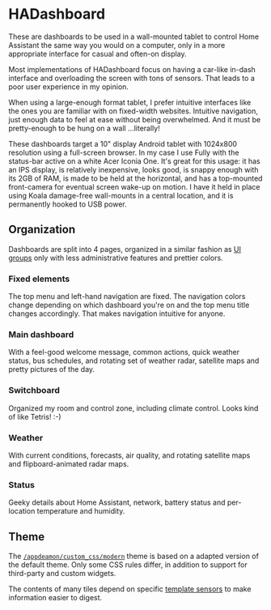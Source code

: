 # HADashboard

These are dashboards to be used in a wall-mounted tablet to control Home Assistant the same way you would on a computer, only in a more appropriate interface for casual and often-on display.

Most implementations of HADashboard focus on having a car-like in-dash interface and overloading the screen with tons of sensors. That leads to a poor user experience in my opinion.

When using a large-enough format tablet, I prefer intuitive interfaces like the ones you are familiar with on fixed-width websites. Intuitive navigation, just enough data to feel at ease without being overwhelmed. And it must be pretty-enough to be hung on a wall ...literally!

These dashboards target a 10" display Android tablet with 1024x800 resolution using a full-screen browser. In my case I use Fully with the status-bar active on a white Acer Iconia One. It's great for this usage: it has an IPS display, is relatively inexpensive, looks good, is snappy enough with its 2GB of RAM, is made to be held at the horizontal, and has a top-mounted front-camera for eventual screen wake-up on motion. I have it held in place using Koala damage-free wall-mounts in a central location, and it is permanently hooked to USB power.


## Organization

Dashboards are split into 4 pages, organized in a similar fashion as [UI groups](../groups) only with less administrative features and prettier colors.


### Fixed elements

The top menu and left-hand navigation are fixed. The navigation colors change depending on which dashboard you're on and the top menu title changes accordingly. That makes navigation intuitive for anyone.


### Main dashboard

With a feel-good welcome message, common actions, quick weather status, bus schedules, and rotating set of weather radar, satellite maps and pretty pictures of the day.


### Switchboard

Organized my room and control zone, including climate control. Looks kind of like Tetris! :-)


### Weather

With current conditions, forecasts, air quality, and rotating satellite maps and flipboard-animated radar maps.


### Status

Geeky details about Home Assistant, network, battery status and per-location temperature and humidity.


## Theme

The [`/appdeamon/custom_css/modern`](../custom_css/modern) theme is based on a adapted version of the default theme. Only some CSS rules differ, in addition to support for third-party and custom widgets.

The contents of many tiles depend on specific [template sensors](../../sensors) to make information easier to digest.
